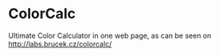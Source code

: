 # ColorCalc

Ultimate Color Calculator in one web page, as can be seen on http://labs.brucek.cz/colorcalc/
